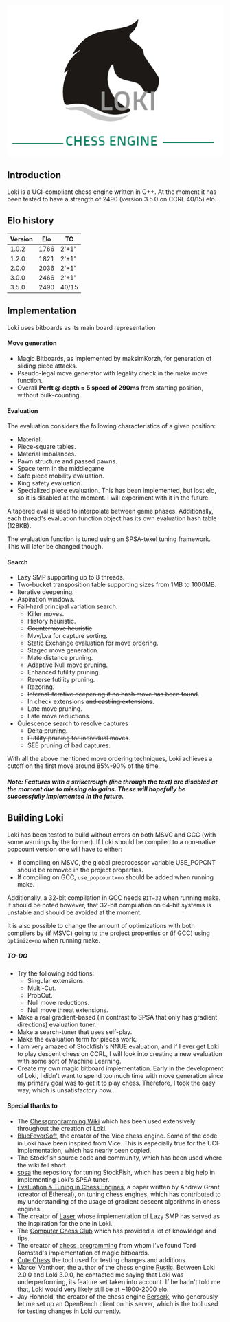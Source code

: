 ![image](logo.png "Loki's logo")
## Introduction
Loki is a UCI-compliant chess engine written in C++. At the moment it has been tested to have a strength of 2490 (version 3.5.0 on CCRL 40/15) elo.


## Elo history
| Version   | Elo   | TC   |
|-----------|-------|------|
| 1.0.2    | 1766  | 2'+1"|
| 1.2.0     | 1821  | 2'+1"|
| 2.0.0     | 2036  | 2'+1"|
| 3.0.0     | 2466  | 2'+1"|
| 3.5.0     | 2490  | 40/15|

## Implementation
Loki uses bitboards as its main board representation
#### Move generation
- Magic Bitboards, as implemented by maksimKorzh, for generation of sliding piece attacks.
- Pseudo-legal move generator with legality check in the make move function.
- Overall **Perft @ depth = 5 speed of 290ms** from starting position, without bulk-counting.

#### Evaluation
The evaluation considers the following characteristics of a given position:
- Material.
- Piece-square tables.
- Material imbalances.
- Pawn structure and passed pawns.
- Space term in the middlegame
- Safe piece mobility evaluation.
- King safety evaluation.
- Specialized piece evaluation. This has been implemented, but lost elo, so it is disabled at the moment. I will experiment with it in the future.

A tapered eval is used to interpolate between game phases. Additionally, each thread's evaluation function object has its own evaluation hash table (128KB).

The evaluation function is tuned using an SPSA-texel tuning framework. This will later be changed though.

#### Search
- Lazy SMP supporting up to 8 threads.
- Two-bucket transposition table supporting sizes from 1MB to 1000MB.
- Iterative deepening.
- Aspiration windows.
- Fail-hard principal variation search.
    - Killer moves.
    - History heuristic.
    - ~~Countermove heuristic~~.
    - Mvv/Lva for capture sorting.
    - Static Exchange evaluation for move ordering.
    - Staged move generation.
    - Mate distance pruning.
    - Adaptive Null move pruning.
    - Enhanced futility pruning.
    - Reverse futility pruning.
    - Razoring.
    - ~~Internal iterative deepening if no hash move has been found~~.
    - In check extensions ~~and castling extensions~~.
    - Late move pruning.
    - Late move reductions.
- Quiescence search to resolve captures
    - ~~Delta pruning~~.
    - ~~Futility pruning for individual moves~~.
    - SEE pruning of bad captures.

With all the above mentioned move ordering techniques, Loki achieves a cutoff on the first move around 85%-90% of the time.
##### Note: **Features with a striketrough (line through the text) are disabled at the moment due to missing elo gains. These will hopefully be successfully implemented in the future.**

## Building Loki
Loki has been tested to build without errors on both MSVC and GCC (with some warnings by the former). If Loki should be compiled to a non-native popcount version one will have to either:

- If compiling on MSVC, the global preprocessor variable USE_POPCNT should be removed in the project properties.
- If compiling on GCC, `use_popcount=no` should be added when running make.

Additionally, a 32-bit compilation in GCC needs `BIT=32` when running make. It should be noted however, that 32-bit compilation on 64-bit systems is unstable and should be avoided at the moment.

It is also possible to change the amount of optimizations with both compilers by (if MSVC) going to the project properties or (if GCC) using `optimize=no` when running make.
##### TO-DO
- Try the following additions:
    - Singular extensions.
    - Multi-Cut.
    - ProbCut.
    - Null move reductions.
    - Null move threat extensions.
- Make a real gradient-based (in contrast to SPSA that only has gradient directions) evaluation tuner.
- Make a search-tuner that uses self-play.
- Make the evaluation term for pieces work.
- I am very amazed of Stockfish's NNUE evaluation, and if I ever get Loki to play descent chess on CCRL, I will look into creating a new evaluation with some sort of Machine Learning.
- Create my own magic bitboard implementation. Early in the development of Loki, I didn't want to spend too much time with move generation since my primary goal was to get it to play chess. Therefore, I took the easy way, which is unsatisfactory now... 

#### Special thanks to
- The [Chessprogramming Wiki](https://www.chessprogramming.org/Main_Page) which has been used extensively throughout the creation of Loki.
- [BlueFeverSoft](https://github.com/bluefeversoft), the creator of the Vice chess engine. Some of the code in Loki have been inspired from Vice. This is especially true for the UCI-implementation, which has nearly been copied.
- The Stockfish source code and community, which has been used where the wiki fell short.
- [spsa](https://github.com/zamar/spsa) the repository for tuning StockFish, which has been a big help in implementing Loki's SPSA tuner.
- [Evaluation & Tuning in Chess Engines](https://github.com/AndyGrant/Ethereal/blob/master/Tuning.pdf), a paper written by Andrew Grant (creator of Ethereal), on tuning chess engines, which has contributed to my understanding of the usage of gradient descent algorithms in chess engines.
- The creator of [Laser](https://github.com/jeffreyan11/laser-chess-engine) whose implementation of Lazy SMP has served as the inspiration for the one in Loki.
- The [Computer Chess Club](http://www.talkchess.com/forum3/viewforum.php?f=7) which has provided a lot of knowledge and tips.
- The creator of [chess_programming](https://github.com/maksimKorzh/chess_programming) from whom I've found Tord Romstad's implementation of magic bitboards.
- [Cute Chess](https://cutechess.com/) the tool used for testing changes and additions.
- Marcel Vanthoor, the author of the chess engine [Rustic](https://github.com/mvanthoor/rustic). Between Loki 2.0.0 and Loki 3.0.0, he contacted me saying that Loki was underperforming, its feature set taken into account. If he hadn't told me that, Loki would very likely still be at ~1900-2000 elo.
- Jay Honnold, the creator of the chess engine [Berserk](https://github.com/jhonnold/berserk), who generously let me set up an OpenBench client on his server, which is the tool used for testing changes in Loki currently.